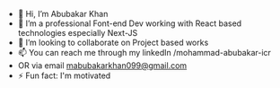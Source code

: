 - 👋 Hi, I’m Abubakar Khan
- 👀 I’m a professional Font-end Dev working with React based technologies especially Next-JS
- 💞️ I’m looking to collaborate on Project based works
- 📫 You can reach me through my linkedIn /mohammad-abubakar-icr
- OR via email mabubakarkhan099@gmail.com
- ⚡ Fun fact: I'm motivated
